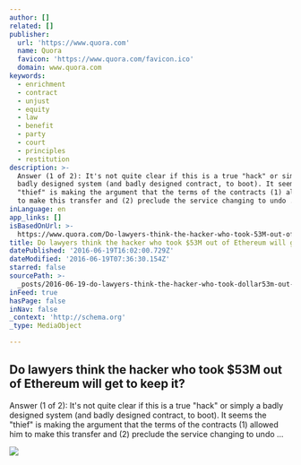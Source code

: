 ```yaml
---
author: []
related: []
publisher:
  url: 'https://www.quora.com'
  name: Quora
  favicon: 'https://www.quora.com/favicon.ico'
  domain: www.quora.com
keywords:
  - enrichment
  - contract
  - unjust
  - equity
  - law
  - benefit
  - party
  - court
  - principles
  - restitution
description: >-
  Answer (1 of 2): It's not quite clear if this is a true "hack" or simply a
  badly designed system (and badly designed contract, to boot). It seems the
  "thief" is making the argument that the terms of the contracts (1) allowed him
  to make this transfer and (2) preclude the service changing to undo ...
inLanguage: en
app_links: []
isBasedOnUrl: >-
  https://www.quora.com/Do-lawyers-think-the-hacker-who-took-53M-out-of-Ethereum-will-get-to-keep-it
title: Do lawyers think the hacker who took $53M out of Ethereum will get to keep it?
datePublished: '2016-06-19T16:02:00.729Z'
dateModified: '2016-06-19T07:36:30.154Z'
starred: false
sourcePath: >-
  _posts/2016-06-19-do-lawyers-think-the-hacker-who-took-dollar53m-out-of-ethereum-wi.md
inFeed: true
hasPage: false
inNav: false
_context: 'http://schema.org'
_type: MediaObject

---
```

<article style=""><h1>Do lawyers think the hacker who took $53M out of Ethereum will get to keep it?</h1><p>Answer (1 of 2): It's not quite clear if this is a true "hack" or simply a badly designed system (and badly designed contract, to boot). It seems the "thief" is making the argument that the terms of the contracts (1) allowed him to make this transfer and (2) preclude the service changing to undo ...</p><img src="https://qsf.ec.quoracdn.net/-images.new_grid.fb_share_default.pnge6dde9cfa6e03c43.png" /></article>